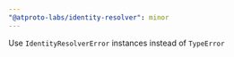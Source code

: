 ```yaml
---
"@atproto-labs/identity-resolver": minor
---
```


Use `IdentityResolverError` instances instead of `TypeError`
